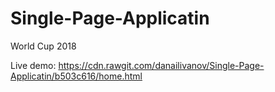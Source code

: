 # Single-Page-Applicatin
World Cup 2018

Live demo: https://cdn.rawgit.com/danailivanov/Single-Page-Applicatin/b503c616/home.html